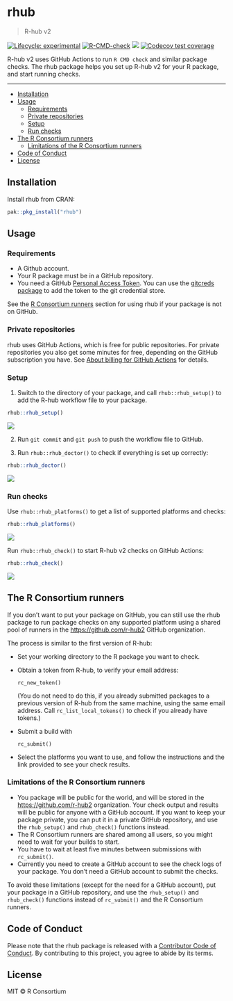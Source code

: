 

<!-- README.md is generated from README.Rmd. Please edit that file -->

# rhub

> R-hub v2

<!-- badges: start -->
[![Lifecycle: experimental](https://img.shields.io/badge/lifecycle-experimental-orange.svg)](https://lifecycle.r-lib.org/articles/stages.html#experimental)
[![R-CMD-check](https://github.com/r-hub/rhub/actions/workflows/R-CMD-check.yaml/badge.svg)](https://github.com/r-hub/rhub/actions/workflows/R-CMD-check.yaml)
[![](https://www.r-pkg.org/badges/version/rhub)](https://www.r-pkg.org/pkg/rhub)
[![Codecov test coverage](https://codecov.io/gh/r-hub/rhub/branch/main/graph/badge.svg)](https://app.codecov.io/gh/r-hub/rhub?branch=main)
<!-- badges: end -->

R-hub v2 uses GitHub Actions to run `R CMD check` and similar package checks.
The rhub package helps you set up R-hub v2 for your R package, and start
running checks.

---

- [Installation](#installation)
- [Usage](#usage)
  - [Requirements](#requirements)
  - [Private repositories](#private-repositories)
  - [Setup](#setup)
  - [Run checks](#run-checks)
- [The R Consortium runners](#the-r-consortium-runners)
  - [Limitations of the R Consortium
    runners](#limitations-of-the-r-consortium-runners)
- [Code of Conduct](#code-of-conduct)
- [License](#license)

## Installation

Install rhub from CRAN:

``` r
pak::pkg_install("rhub")
```

## Usage

### Requirements

- A Github account.
- Your R package must be in a GitHub repository.
- You need a GitHub [Personal Access
  Token](https://docs.github.com/en/authentication/keeping-your-account-and-data-secure/creating-a-personal-access-token).
  You can use the [gitcreds package](https://gitcreds.r-lib.org/) to add
  the token to the git credential store.

See the [R Consortium runners](#the-r-consortium-runners) section for
using rhub if your package is not on GitHub.

### Private repositories

rhub uses GitHub Actions, which is free for public repositories. For
private repositories you also get some minutes for free, depending on
the GitHub subscription you have. See [About billing for GitHub
Actions](https://docs.github.com/en/billing/managing-billing-for-github-actions/about-billing-for-github-actions)
for details.

### Setup

1.  Switch to the directory of your package, and call
    `rhub::rhub_setup()` to add the R-hub workflow file to your package.

``` r
rhub::rhub_setup()
```

<picture>
<source media="(prefers-color-scheme: dark)" srcset="man/figures/rhub-setup-dark.svg">
<img src="man/figures/rhub-setup.svg" /> </picture>

2.  Run `git commit` and `git push` to push the workflow file to GitHub.

3.  Run `rhub::rhub_doctor()` to check if everything is set up
    correctly:

``` r
rhub::rhub_doctor()
```

<picture>
<source media="(prefers-color-scheme: dark)" srcset="man/figures/rhub-doctor-dark.svg">
<img src="man/figures/rhub-doctor.svg" /> </picture>

### Run checks

Use `rhub::rhub_platforms()` to get a list of supported platforms and
checks:

``` r
rhub::rhub_platforms()
```

<picture>
<source media="(prefers-color-scheme: dark)" srcset="man/figures/rhub-platforms-dark.svg">
<img src="man/figures/rhub-platforms.svg" /> </picture>

Run `rhub::rhub_check()` to start R-hub v2 checks on GitHub Actions:

``` r
rhub::rhub_check()
```

<picture>
<source media="(prefers-color-scheme: dark)" srcset="man/figures/rhub-check-dark.svg">
<img src="man/figures/rhub-check.svg" /> </picture>

## The R Consortium runners

If you don’t want to put your package on GitHub, you can still use the
rhub package to run package checks on any supported platform using a
shared pool of runners in the <https://github.com/r-hub2> GitHub
organization.

The process is similar to the first version of R-hub:

- Set your working directory to the R package you want to check.

- Obtain a token from R-hub, to verify your email address:

      rc_new_token()

  (You do not need to do this, if you already submitted packages to a
  previous version of R-hub from the same machine, using the same email
  address. Call `rc_list_local_tokens()` to check if you already have
  tokens.)

- Submit a build with

      rc_submit()

- Select the platforms you want to use, and follow the instructions and
  the link provided to see your check results.

### Limitations of the R Consortium runners

- You package will be public for the world, and will be stored in the
  <https://github.com/r-hub2> organization. Your check output and
  results will be public for anyone with a GitHub account. If you want
  to keep your package private, you can put it in a private GitHub
  repository, and use the `rhub_setup()` and `rhub_check()` functions
  instead.
- The R Consortium runners are shared among all users, so you might need
  to wait for your builds to start.
- You have to wait at least five minutes between submissions with
  `rc_submit()`.
- Currently you need to create a GitHub account to see the check logs of
  your package. You don’t need a GitHub account to submit the checks.

To avoid these limitations (except for the need for a GitHub account),
put your package in a GitHub repository, and use the `rhub_setup()` and
`rhub_check()` functions instead of `rc_submit()` and the R Consortium
runners.

## Code of Conduct

Please note that the rhub package is released with a [Contributor Code
of Conduct](https://r-hub.github.io/rhub/dev/CODE_OF_CONDUCT.html). By
contributing to this project, you agree to abide by its terms.

## License

MIT © R Consortium
